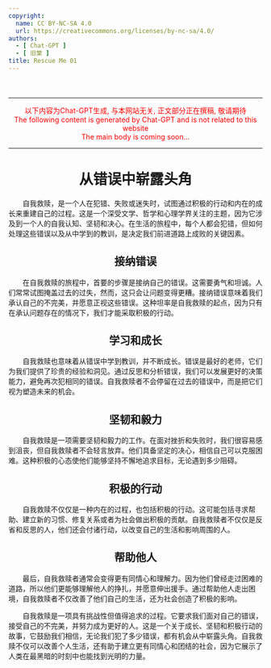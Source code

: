 ```yaml
---
copyright:
  name: CC BY-NC-SA 4.0
  url: https://creativecommons.org/licenses/by-nc-sa/4.0/
authors:
  - [ Chat-GPT ]
  - [ 旧棠 ]
title: Rescue Me 01
---
```


<div style="margin-top: 50px;"></div>

---

<div style="text-align: center;">
    <span style="color: red;">以下内容为Chat-GPT生成, 与本网站无关, 正文部分正在撰稿, 敬请期待</span> <br />
    <span style="color: red;">The following content is generated by Chat-GPT and is not related to this website</span> <br />
    <span style="color: red;">The main body is coming soon...</span>
</div>

---

<div style="text-align: center; text-decoration: none;">
    <h1>从错误中崭露头角</h1>
</div>

&emsp;&emsp;自我救赎，是一个人在犯错、失败或迷失时，试图通过积极的行动和内在的成长来重建自己的过程。这是一个深受文学、哲学和心理学界关注的主题，因为它涉及到一个人的自我认知、坚韧和决心。在生活的旅程中，每个人都会犯错，但如何处理这些错误以及从中学到的教训，是决定我们前进道路上成败的关键因素。

<div style="text-align: center">
    <h2>接纳错误</h2>
</div>
&emsp;&emsp;在自我救赎的旅程中，首要的步骤是接纳自己的错误。这需要勇气和坦诚。人们常常试图掩盖过去的过失，然而，这只会让问题变得更糟。接纳错误意味着我们承认自己的不完美，并愿意正视这些错误。这种坦率是自我救赎的起点，因为只有在承认问题存在的情况下，我们才能采取积极的行动。

<div style="text-align: center">
    <h2>学习和成长</h2>
</div>
&emsp;&emsp;自我救赎也意味着从错误中学到教训，并不断成长。错误是最好的老师，它们为我们提供了珍贵的经验和洞见。通过反思和分析错误，我们可以发展更好的决策能力，避免再次犯相同的错误。自我救赎者不会停留在过去的错误中，而是把它们视为塑造未来的机会。

<div style="text-align: center">
    <h2>坚韧和毅力</h2>
</div>
&emsp;&emsp;自我救赎是一项需要坚韧和毅力的工作。在面对挫折和失败时，我们很容易感到沮丧，但自我救赎者不会轻言放弃。他们具备坚定的决心，相信自己可以克服困难。这种积极的心态使他们能够坚持不懈地追求目标，无论遇到多少阻碍。

<div style="text-align: center">
    <h2>积极的行动</h2>
</div>
&emsp;&emsp;自我救赎不仅仅是一种内在的过程，也包括积极的行动。这可能包括寻求帮助、建立新的习惯、修复关系或者为社会做出积极的贡献。自我救赎者不仅仅是反省和反思的人，他们还会付诸行动，以改变自己的生活和影响周围的人。

<div style="text-align: center">
    <h2>帮助他人</h2>
</div>
&emsp;&emsp;最后，自我救赎者通常会变得更有同情心和理解力。因为他们曾经走过困难的道路，所以他们更能够理解他人的挣扎，并愿意伸出援手。通过帮助他人走出困境，自我救赎者不仅改善了他们自己的生活，还为社会创造了积极的影响。

&emsp;&emsp;自我救赎是一项具有挑战性但值得追求的过程。它要求我们面对自己的错误，接受自己的不完美，并努力成为更好的人。这是一个关于成长、坚韧和积极行动的故事，它鼓励我们相信，无论我们犯了多少错误，都有机会从中崭露头角。自我救赎不仅可以改善个人生活，还有助于建立更有同情心和团结的社会，因为它展示了人类在最黑暗的时刻中也能找到光明的力量。
